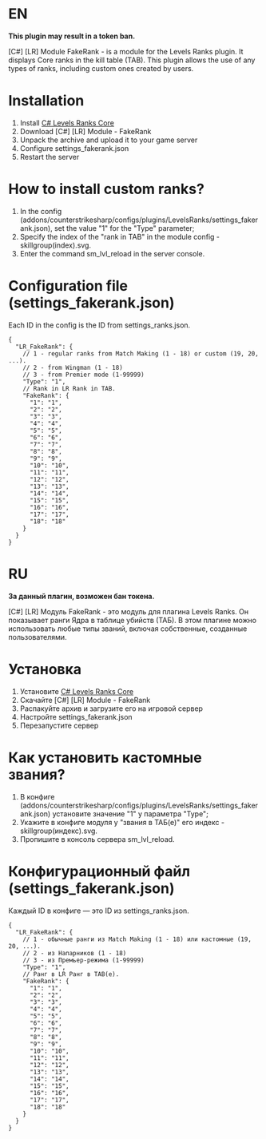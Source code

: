 # EN
**This plugin may result in a token ban.**

[C#] [LR] Module FakeRank - is a module for the Levels Ranks plugin. It displays Core ranks in the kill table (TAB). This plugin allows the use of any types of ranks, including custom ones created by users.

# Installation
1. Install [C# Levels Ranks Core](https://github.com/ABKAM2023/CS2-LevelsRanks-Core/tree/v1.0)
2. Download [C#] [LR] Module - FakeRank
3. Unpack the archive and upload it to your game server
4. Configure settings_fakerank.json
5. Restart the server

# How to install custom ranks?​
1. In the config (addons/counterstrikesharp/configs/plugins/LevelsRanks/settings_fakerank.json), set the value "1" for the "Type" parameter;​
2. Specify the index of the "rank in TAB" in the module config - skillgroup(index).svg.​
3. Enter the command sm_lvl_reload in the server console.

# Configuration file (settings_fakerank.json)
Each ID in the config is the ID from settings_ranks.json.
```
{
  "LR_FakeRank": {
    // 1 - regular ranks from Match Making (1 - 18) or custom (19, 20, ...).
    // 2 - from Wingman (1 - 18)
    // 3 - from Premier mode (1-99999)
    "Type": "1",
    // Rank in LR Rank in TAB.
    "FakeRank": {
      "1": "1",
      "2": "2",
      "3": "3",
      "4": "4",
      "5": "5",
      "6": "6",
      "7": "7",
      "8": "8",
      "9": "9",
      "10": "10",
      "11": "11",
      "12": "12",
      "13": "13",
      "14": "14",
      "15": "15",
      "16": "16",
      "17": "17",
      "18": "18"
    }
  }
}
```

# RU
**За данный плагин, возможен бан токена.**

[C#] [LR] Модуль FakeRank - это модуль для плагина Levels Ranks. Он показывает ранги Ядра в таблице убийств (ТАБ). В этом плагине можно использовать любые типы званий, включая собственные, созданные пользователями.

# Установка
1. Установите [C# Levels Ranks Core](https://github.com/ABKAM2023/CS2-LevelsRanks-Core/tree/v1.0)
2. Скачайте [C#] [LR] Module - FakeRank
3. Распакуйте архив и загрузите его на игровой сервер
4. Настройте settings_fakerank.json
5. Перезапустите сервер

# Как установить кастомные звания?​
1. В конфиге (addons/counterstrikesharp/configs/plugins/LevelsRanks/settings_fakerank.json) установите значение "1" у параметра "Type"; ​
2. Укажите в конфиге модуля у "звания в ТАБ(е)" его индекс - skillgroup(индекс).svg. ​
3. Пропишите в консоль сервера sm_lvl_reload.

# Конфигурационный файл (settings_fakerank.json)
Каждый ID в конфиге — это ID из settings_ranks.json.
```
{
  "LR_FakeRank": {
    // 1 - обычные ранги из Match Making (1 - 18) или кастомные (19, 20, ...).
    // 2 - из Напарников (1 - 18)
    // 3 - из Премьер-режима (1-99999)
    "Type": "1",
    // Ранг в LR Ранг в TAB(е).
    "FakeRank": {
      "1": "1",
      "2": "2",
      "3": "3",
      "4": "4",
      "5": "5",
      "6": "6",
      "7": "7",
      "8": "8",
      "9": "9",
      "10": "10",
      "11": "11",
      "12": "12",
      "13": "13",
      "14": "14",
      "15": "15",
      "16": "16",
      "17": "17",
      "18": "18"
    }
  }
}
```
